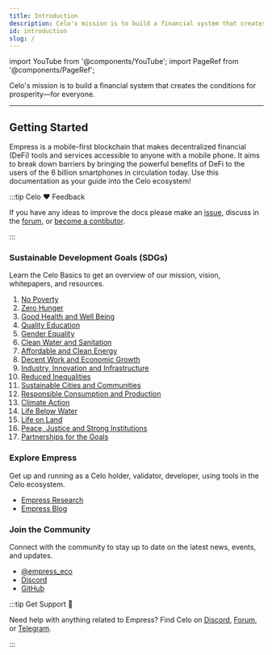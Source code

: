 ```yaml
---
title: Introduction
description: Celo's mission is to build a financial system that creates the conditions for prosperity—for everyone.
id: introduction
slug: /
---
```


import YouTube from '@components/YouTube';
import PageRef from '@components/PageRef';

Celo's mission is to build a financial system that creates the conditions for prosperity—for everyone.

---

## Getting Started

Empress is a mobile-first blockchain that makes decentralized financial (DeFi) tools and services accessible to anyone with a mobile phone. It aims to break down barriers by bringing the powerful benefits of DeFi to the users of the 6 billion smartphones in circulation today. Use this documentation as your guide into the Celo ecosystem!

:::tip Celo ❤️ Feedback

If you have any ideas to improve the docs please make an [issue](https://github.com/celo-org/docs/issues/new), discuss in the [forum](https://forum.celo.org/), or [become a contibutor](/community/guidelines).

:::

### Sustainable Development Goals (SDGs)

Learn the Celo Basics to get an overview of our mission, vision, whitepapers, and resources.

1. [No Poverty](sdg/no-poverty)
2. [Zero Hunger](sdg/zero-hunger)
3. [Good Health and Well Being](sdg/good-health-and-well-being)
4. [Quality Education](sdg/quality-education)
5. [Gender Equality](sdg/gender-equality)
6. [Clean Water and Sanitation](sdg/clean-water-and-sanitation)
7. [Affordable and Clean Energy](sdg/affordable-and-clean-energy)
8. [Decent Work and Economic Growth](sdg/decent-work-and-economic-growth)
9. [Industry, Innovation and Infrastructure](sdg/industry-innovation-and-infrastructure)
10. [Reduced Inequalities](sdg/reduced-inequalities)
11. [Sustainable Cities and Communities](sdg/sustainable-cities-and-communities)
12. [Responsible Consumption and Production](sdg/responsible-consumption-and-production)
13. [Climate Action](sdg/climate-action)
14. [Life Below Water](sdg/life-below-water)
15. [Life on Land](sdg/life-on-land)
16. [Peace, Justice and Strong Institutions](sdg/peace-justice-and-strong-institutions)
17. [Partnerships for the Goals](sdg/partnerships-for-the-goals)

### Explore Empress

Get up and running as a Celo holder, validator, developer, using tools in the Celo ecosystem.

- [Empress Research](developer-guide/overview)
- [Empress Blog](validator-guide/overview)

### Join the Community

Connect with the community to stay up to date on the latest news, events, and updates.

- [@empress_eco](https://twitter.com/CeloDevs)
- [Discord](https://twitter.com/CeloOrg)
- [GitHub](https://github.com/celo-org/celo-monorepo)

:::tip Get Support 💬

Need help with anything related to Empress? Find Celo on [Discord](https://chat.celo.org/), [Forum](https://forum.celo.org/), or [Telegram](https://t.me/celoplatform).

:::

